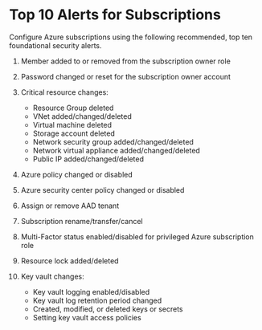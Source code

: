 # Top 10 Alerts for Subscriptions

Configure Azure subscriptions using the following recommended, top ten foundational security alerts. 

1. Member added to or removed from the subscription owner role 

2. Password changed or reset for the subscription owner account 
 
3. Critical resource changes:  
   - Resource Group deleted 
   - VNet added/changed/deleted 
   - Virtual machine deleted 
   - Storage account deleted 
   - Network security group added/changed/deleted 
   - Network virtual appliance added/changed/deleted 
   - Public IP added/changed/deleted 
  
4. Azure policy changed or disabled 

5. Azure security center policy changed or disabled 

6. Assign or remove AAD tenant 

7. Subscription rename/transfer/cancel  

8. Multi-Factor status enabled/disabled for privileged Azure subscription role  

9. Resource lock added/deleted 

10. Key vault changes:  
    - Key vault logging enabled/disabled 
    - Key vault log retention period changed 
    - Created, modified, or deleted keys or secrets 
    - Setting key vault access policies 

